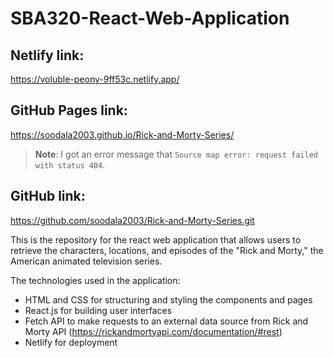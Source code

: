 # SBA320-React-Web-Application

## Netlify link:
https://voluble-peony-9ff53c.netlify.app/

## GitHub Pages link:
https://soodala2003.github.io/Rick-and-Morty-Series/
> **Note**: I got an error message that `Source map error: request failed with status 404`.

## GitHub link:
https://github.com/soodala2003/Rick-and-Morty-Series.git

This is the repository for the react web application that allows users to retrieve the characters, locations, and episodes of the "Rick and Morty," the American animated television series. 

The technologies used in the application: 
- HTML and CSS for structuring and styling the components and pages
- React.js for building user interfaces
- Fetch API to make requests to an external data source from Rick and Morty API (https://rickandmortyapi.com/documentation/#rest)
- Netlify for deployment
